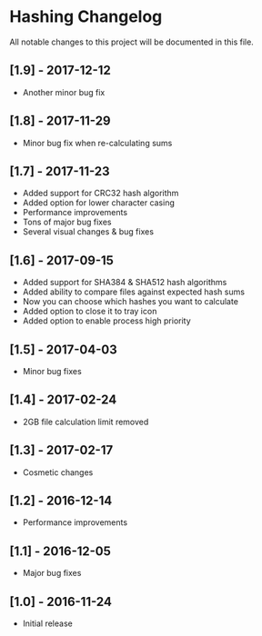 # Hashing Changelog

All notable changes to this project will be documented in this file.

## [1.9] - 2017-12-12
- Another minor bug fix

## [1.8] - 2017-11-29
- Minor bug fix when re-calculating sums

## [1.7] - 2017-11-23
- Added support for CRC32 hash algorithm
- Added option for lower character casing
- Performance improvements
- Tons of major bug fixes
- Several visual changes & bug fixes

## [1.6] - 2017-09-15
- Added support for SHA384 & SHA512 hash algorithms
- Added ability to compare files against expected hash sums
- Now you can choose which hashes you want to calculate
- Added option to close it to tray icon
- Added option to enable process high priority

## [1.5] - 2017-04-03
- Minor bug fixes

## [1.4] - 2017-02-24
- 2GB file calculation limit removed

## [1.3] - 2017-02-17
- Cosmetic changes

## [1.2] - 2016-12-14
- Performance improvements

## [1.1] - 2016-12-05
- Major bug fixes

## [1.0] - 2016-11-24
- Initial release 
